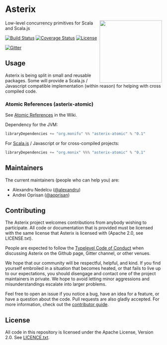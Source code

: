 # Asterix

<img src="https://raw.githubusercontent.com/monifu/asterix/8cf94d21a26e6a42d85c23dcfbc5f38b7f2d4454/logo.png" align="right" width="200" />

Low-level concurrency primitives for Scala and Scala.js

[![Build Status](https://travis-ci.org/monifu/asterix.png?branch=master)](https://travis-ci.org/monifu/asterix)
[![Coverage Status](https://coveralls.io/repos/monifu/asterix/badge.svg?branch=master&service=github)](https://coveralls.io/github/monifu/asterix?branch=master)
[![License](http://img.shields.io/:license-Apache%202-red.svg)](http://www.apache.org/licenses/LICENSE-2.0.txt)

[![Gitter](https://badges.gitter.im/Join%20Chat.svg)](https://gitter.im/monifu/monix?utm_source=badge&utm_medium=badge&utm_campaign=pr-badge&utm_content=badge)

## Usage

Asterix is being split in small and reusable packages. Some will provide
a Scala.js / Javascript compatible implementation (within reason) for
helping with cross compiled code.

### Atomic References (asterix-atomic)

See [Atomic References](https://github.com/monifu/asterix/wiki/Atomic-References)
in the Wiki.

Dependency for the JVM:

```scala
libraryDependencies += "org.monifu" %% "asterix-atomic" % "0.1"
```

For [Scala.js](https://github.com/monifu/asterix/wiki/Atomic-References)
/ Javascript or for cross-compiled projects:

```scala
libraryDependencies += "org.monix" %%% "asterix-atomic" % "0.1"
```

## Maintainers

The current maintainers (people who can help you) are:

- Alexandru Nedelcu ([@alexandru](https://github.com/alexandru))
- Andrei Oprisan ([@aoprisan](https://github.com/aoprisan))

## Contributing

The Asterix project welcomes contributions from anybody wishing to participate.
All code or documentation that is provided must be licensed with the same
license that Asterix is licensed with (Apache 2.0, see LICENSE.txt).

People are expected to follow the [Typelevel Code of Conduct](http://typelevel.org/conduct.html)
when discussing Asterix on the Github page, Gitter channel, or other venues.

We hope that our community will be respectful, helpful, and kind. If you find
yourself embroiled in a situation that becomes heated, or that fails to live up
to our expectations, you should disengage and contact one of the project maintainers
in private. We hope to avoid letting minor aggressions and misunderstandings
escalate into larger problems.

Feel free to open an issue if you notice a bug, have an idea for a feature, or
have a question about the code. Pull requests are also gladly accepted. For more information,
check out the [contributor guide](CONTRIBUTING.md).

## License

All code in this repository is licensed under the Apache License, Version 2.0.
See [LICENCE.txt](./LICENSE.txt).
